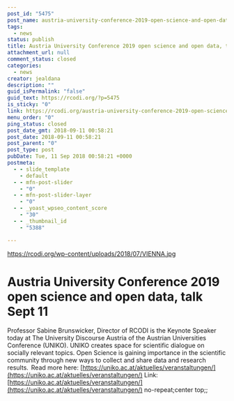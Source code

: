 ```yaml
---
post_id: "5475"
post_name: austria-university-conference-2019-open-science-and-open-data-talk-sept-11
tags:
  - news
status: publish
title: Austria University Conference 2019 open science and open data, talk Sept 11
attachment_url: null
comment_status: closed
categories:
  - news
creator: jealdana
description: ""
guid_isPermalink: "false"
guid_text: https://rcodi.org/?p=5475
is_sticky: "0"
link: https://rcodi.org/austria-university-conference-2019-open-science-and-open-data-talk-sept-11/
menu_order: "0"
ping_status: closed
post_date_gmt: 2018-09-11 00:58:21
post_date: 2018-09-11 00:58:21
post_parent: "0"
post_type: post
pubDate: Tue, 11 Sep 2018 00:58:21 +0000
postmeta:
  - - slide_template
    - default
  - - mfn-post-slider
    - "0"
  - - mfn-post-slider-layer
    - "0"
  - - _yoast_wpseo_content_score
    - "30"
  - - _thumbnail_id
    - "5388"

---
```


https://rcodi.org/wp-content/uploads/2018/07/VIENNA.jpg

# Austria University Conference 2019 open science and open data, talk Sept 11

Professor Sabine Brunswicker, Director of RCODI is the Keynote Speaker today at The University Discourse Austria of the Austrian Universities Conference (UNIKO). UNIKO creates space for scientific dialogue on socially relevant topics. Open Science is gaining importance in the scientific community through new ways to collect and share data and research results.  Read more here: [https://uniko.ac.at/aktuelles/veranstaltungen/](https://uniko.ac.at/aktuelles/veranstaltungen/) Link: [https://uniko.ac.at/aktuelles/veranstaltungen/](https://uniko.ac.at/aktuelles/veranstaltungen/) no-repeat;center top;;
